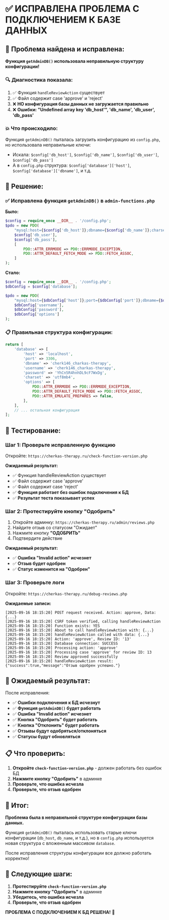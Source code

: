 # ✅ ИСПРАВЛЕНА ПРОБЛЕМА С ПОДКЛЮЧЕНИЕМ К БАЗЕ ДАННЫХ

## 🎯 **Проблема найдена и исправлена:**

**Функция `getAdminDB()` использовала неправильную структуру конфигурации!**

### 🔍 **Диагностика показала:**

1. ✅ Функция `handleReviewAction` существует
2. ✅ Файл содержит case 'approve' и 'reject'
3. ❌ **НО конфигурация базы данных не загружается правильно**
4. ❌ **Ошибки: "Undefined array key 'db_host'", 'db_name', 'db_user', 'db_pass'**

### 💥 **Что происходило:**

Функция `getAdminDB()` пыталась загрузить конфигурацию из `config.php`, но использовала неправильные ключи:

- Искала: `$config['db_host']`, `$config['db_name']`, `$config['db_user']`, `$config['db_pass']`
- А в `config.php` структура: `$config['database']['host']`, `$config['database']['dbname']`, и т.д.

## 🔧 **Решение:**

### ✅ **Исправлена функция `getAdminDB()` в `admin-functions.php`**

**Было:**

```php
$config = require_once __DIR__ . '/config.php';
$pdo = new PDO(
    "mysql:host={$config['db_host']};dbname={$config['db_name']};charset=utf8mb4",
    $config['db_user'],
    $config['db_pass'],
    [
        PDO::ATTR_ERRMODE => PDO::ERRMODE_EXCEPTION,
        PDO::ATTR_DEFAULT_FETCH_MODE => PDO::FETCH_ASSOC,
    ]
);
```

**Стало:**

```php
$config = require_once __DIR__ . '/config.php';
$dbConfig = $config['database'];

$pdo = new PDO(
    "mysql:host={$dbConfig['host']};port={$dbConfig['port']};dbname={$dbConfig['dbname']};charset={$dbConfig['charset']}",
    $dbConfig['username'],
    $dbConfig['password'],
    $dbConfig['options']
);
```

### 📋 **Правильная структура конфигурации:**

```php
return [
    'database' => [
        'host' => 'localhost',
        'port' => 3306,
        'dbname' => 'cherk146_charkas-therapy',
        'username' => 'cherk146_charkas-therapy',
        'password' => 'YhCn5R4hnhDL9cF7WxDg',
        'charset' => 'utf8mb4',
        'options' => [
            PDO::ATTR_ERRMODE => PDO::ERRMODE_EXCEPTION,
            PDO::ATTR_DEFAULT_FETCH_MODE => PDO::FETCH_ASSOC,
            PDO::ATTR_EMULATE_PREPARES => false,
        ],
    ],
    // ... остальная конфигурация
];
```

## 🧪 **Тестирование:**

### **Шаг 1: Проверьте исправленную функцию**

Откройте: `https://cherkas-therapy.ru/check-function-version.php`

**Ожидаемый результат:**

- ✅ Функция handleReviewAction существует
- ✅ Файл содержит case 'approve'
- ✅ Файл содержит case 'reject'
- ✅ **Функция работает без ошибок подключения к БД**
- ✅ **Результат теста показывает успех**

### **Шаг 2: Протестируйте кнопку "Одобрить"**

1. Откройте админку: `https://cherkas-therapy.ru/admin/reviews.php`
2. Найдите отзыв со статусом "Ожидает"
3. Нажмите кнопку **"ОДОБРИТЬ"**
4. Подтвердите действие

**Ожидаемый результат:**

- ✅ **Ошибка "Invalid action" исчезнет**
- ✅ **Отзыв будет одобрен**
- ✅ **Статус изменится на "Одобрен"**

### **Шаг 3: Проверьте логи**

Откройте: `https://cherkas-therapy.ru/debug-reviews.php`

**Ожидаемые записи:**

```
[2025-09-16 18:15:20] POST request received. Action: approve, Data: {...}
[2025-09-16 18:15:20] CSRF token verified, calling handleReviewAction
[2025-09-16 18:15:20] Function exists: YES
[2025-09-16 18:15:20] About to call handleReviewAction with: {...}
[2025-09-16 18:15:20] handleReviewAction called with data: {...}
[2025-09-16 18:15:20] Action: 'approve', Review ID: '13'
[2025-09-16 18:15:20] Database connection: SUCCESS
[2025-09-16 18:15:20] Processing action: 'approve'
[2025-09-16 18:15:20] Processing case 'approve' for review ID: 13
[2025-09-16 18:15:20] Review approved successfully
[2025-09-16 18:15:20] handleReviewAction result: {"success":true,"message":"Отзыв одобрен успешно."}
```

## 🎉 **Ожидаемый результат:**

После исправления:

- ✅ **Ошибки подключения к БД исчезнут**
- ✅ **Функция `getAdminDB()` будет работать**
- ✅ **Ошибка "Invalid action" исчезнет**
- ✅ **Кнопка "Одобрить" будет работать**
- ✅ **Кнопка "Отклонить" будет работать**
- ✅ **Отзывы будут одобряться/отклоняться**
- ✅ **Статусы будут обновляться**

## 📋 **Что проверить:**

1. **Откройте `check-function-version.php`** - должен работать без ошибок БД
2. **Нажмите кнопку "Одобрить"** в админке
3. **Проверьте, что ошибка исчезла**
4. **Проверьте, что отзыв одобрен**

## 🎯 **Итог:**

**Проблема была в неправильной структуре конфигурации базы данных.**

Функция `getAdminDB()` пыталась использовать старые ключи конфигурации (`db_host`, `db_name`, и т.д.), но в `config.php` используется новая структура с вложенным массивом `database`.

После исправления структуры конфигурации все должно работать корректно!

## 🚀 **Следующие шаги:**

1. **Протестируйте `check-function-version.php`**
2. **Нажмите кнопку "Одобрить"** в админке
3. **Убедитесь, что ошибка исчезла**
4. **Проверьте, что отзыв одобрен**

**ПРОБЛЕМА С ПОДКЛЮЧЕНИЕМ К БД РЕШЕНА!** 🎉

